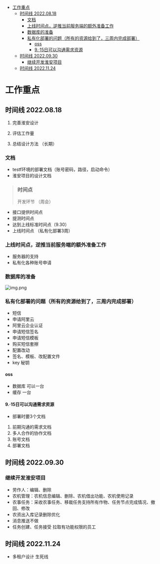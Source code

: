 <!-- TOC -->
* [工作重点](#工作重点)
  * [时间线  2022.08.18](#时间线--20220818)
    * [文档](#文档)
    * [上线时间点，逆推当前服务端的额外准备工作](#上线时间点逆推当前服务端的额外准备工作)
    * [数据库的准备](#数据库的准备)
    * [私有化部署的问题（所有的资源给到了，三周内完成部署）](#私有化部署的问题所有的资源给到了三周内完成部署)
      * [oss](#oss)
      * [9.·15日可以沟通需求资源](#915日可以沟通需求资源)
  * [时间线  2022.09.30](#时间线--20220930)
    * [继续开发淮安项目](#继续开发淮安项目)
  * [时间线  2022.11.24](#时间线--20221124)
<!-- TOC -->

# 工作重点

## 时间线  2022.08.18

1. 完善淮安设计

2. 评估工作量

3. 总结设计方法 （长期）

### 文档

- testf环境的部署文档（账号密码，路径，启动命令）
- 淮安项目的设计文档

> ### 时间点
>开发环节 （周会）

- 接口提供时间点
- 提测时间点
- 达到上线标准时间点（9.30）
- 上线时间点 （私有化部署3周）

### 上线时间点，逆推当前服务端的额外准备工作

- 服务器的支持
- 私有化各种账号申请

### 数据库的准备

![img.png](img.png)

### 私有化部署的问题（所有的资源给到了，三周内完成部署）

- 短信
- 申请阿里云
- 阿里云企业认证
- 申请短信签名
- 申请短信模板
- 购买短信套擦
- 配置改动
- 签名、模板、改配置文件
- key 秘钥

#### oss

- 数据库 可以一台
- 缓存 一台

#### 9.·15日可以沟通需求资源

- 部署时要3个文档

1. 前期沟通的需求文档
2. 多人合作的协作文档
3. 账号文档
4. 部署文档

## 时间线  2022.09.30

### 继续开发淮安项目

- 劳作人：编辑、删除
- 农机管理：农机信息编辑、删除、农机借出功能、农机使用记录
- 农事任务：采收农事任务、移栽任务支持所有作物、任务节点完成情况、撤回、修改
- 农资出入库记录删除优化
- 消息推送不做
- 任务创建、任务接受 拉取有功能权限的员工

## 时间线  2022.11.24

- 多租户设计 生死线
 
